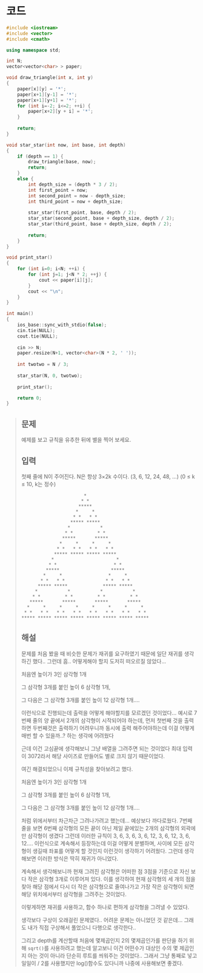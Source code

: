 # 코드

```c++
#include <iostream>
#include <vector>
#include <cmath>

using namespace std;

int N;
vector<vector<char> > paper;

void draw_triangle(int x, int y)
{
    paper[x][y] = '*';
    paper[x+1][y-1] = '*';
    paper[x+1][y+1] = '*';
    for (int i=-2; i<=2; ++i) {
        paper[x+2][y + i] = '*';
    }
    
    return;
}

void star_star(int now, int base, int depth)
{
    if (depth == 1) {
        draw_triangle(base, now);
        return;
    }
    else {
        int depth_size = (depth * 3 / 2);
        int first_point = now;
        int second_point = now - depth_size;
        int third_point = now + depth_size;
        
        star_star(first_point, base, depth / 2);
        star_star(second_point, base + depth_size, depth / 2);
        star_star(third_point, base + depth_size, depth / 2);
        
        return;
    }
}

void print_star()
{
    for (int i=0; i<N; ++i) {
        for (int j=1; j<N * 2; ++j) {
            cout << paper[i][j];
        }
        cout << "\n";
    }
}

int main()
{
    ios_base::sync_with_stdio(false);
    cin.tie(NULL);
    cout.tie(NULL);
    
    cin >> N;
    paper.resize(N+1, vector<char>(N * 2, ' '));
    
    int twotwo = N / 3;
    
    star_star(N, 0, twotwo);
    
    print_star();

    return 0;
}

```



> ## 문제
>
> 예제를 보고 규칙을 유추한 뒤에 별을 찍어 보세요.
>
> ## 입력
>
> 첫째 줄에 N이 주어진다. N은 항상 3×2k 수이다. (3, 6, 12, 24, 48, ...) (0 ≤ k ≤ 10, k는 정수)
>
> ```
>                        *                        
>                       * *                       
>                      *****                      
>                     *     *                     
>                    * *   * *                    
>                   ***** *****                   
>                  *           *                  
>                 * *         * *                 
>                *****       *****                
>               *     *     *     *               
>              * *   * *   * *   * *              
>             ***** ***** ***** *****             
>            *                       *            
>           * *                     * *           
>          *****                   *****          
>         *     *                 *     *         
>        * *   * *               * *   * *        
>       ***** *****             ***** *****       
>      *           *           *           *      
>     * *         * *         * *         * *     
>    *****       *****       *****       *****    
>   *     *     *     *     *     *     *     *   
>  * *   * *   * *   * *   * *   * *   * *   * *  
> ***** ***** ***** ***** ***** ***** ***** *****
> ```
>
> ## 해설
>
> 문제를 처음 봤을 때 비슷한 문제가 재귀를 요구하였기 때문에 일단 재귀를 생각하긴 했다.. 그런데 흠.. 어떻게해야 할지 도저히 떠오르질 않았다...
>
> 처음엔 높이가 3인 삼각형 1개 
>
> 그 삼각형 3개를 붙인 높이 6 삼각형 1개, 
>
> 그 다음은 그 삼각형 3개를 붙인 높이 12 삼각형 1개....
>
> 이런식으로 진행되는데 출력을 어떻게 해야할지를 모르겠던 것이었다... 예시로 7번째 줄의 양 끝에서 2개의 삼각형이 시작되어야 하는데, 먼저 첫번째 것을 출력하면 두번째것은 출력하기 어려우니까 동시에 출력 해주어야하는데 이걸 어떻게 매번 할 수 있을까..? 하는 생각에 어려웠다
>
> 근데 이건 고심끝에 생각해보니 그냥 배열을 그려주면 되는 것이었다 최대 입력이 3072라서 해당 사이즈로 만들어도 별로 크지 않기 때문이었다.
>
> 여긴 해결되었으니 이제 규칙성을 찾아보려고 했다.
>
> 처음엔 높이가 3인 삼각형 1개 
>
> 그 삼각형 3개를 붙인 높이 6 삼각형 1개, 
>
> 그 다음은 그 삼각형 3개를 붙인 높이 12 삼각형 1개....
>
> 처럼 위에서부터 차근차근 그려나가려고 했는데... 예상보다 까다로웠다. 7번째 줄을 보면 6번째 삼각형의 모든 끝이 아닌 제일 끝에있는 2개의 삼각형의 외곽에만 삼각형이 생겼다 그런데 이러한 규칙이 3, 6, 3, 6, 3, 6, 12, 3, 6, 12, 3, 6, 12.... 이런식으로 계속해서 등장하는데 이걸 어떻게 분별하며, 사이에 모든 삼각형이 생길때 좌표를 어떻게 할 것인지 이런것이 생각하기 어려웠다. 그런데 생각해보면 이러한 방식은 딱히 재귀가 아니었다.
>
> 계속해서 생각해보니까 현재 그려진 삼각형은 어떠한 점 3점을 기준으로 자신 보다 작은 삼각형 3개로 이루어져 있다. 이를 생각하여 현재 삼각형의 세 개의 점을 찾아 해당 점에서 다시 더 작은 삼각형으로 줄여나가고 가장 작은 삼각형이 되면 해당 위치에서부터 삼각형을 그려주는 것이었다.
>
> 이렇게하면 재귀를 사용하고, 함수 하나로 편하게 삼각형을 그려낼 수 있었다.
>
> 생각보다 구상이 오래걸린 문제였다.. 어려운 문제는 아니었던 것 같은데... 그래도 내가 직접 구상해서 풀었으니 다행으로 생각한다..
>
> 그리고 depth를 계산할때 처음에 몇제곱인지 2의 몇제곱인가를 판단을 하기 위해 `sqrt()`를 사용하려고 했는데 알고보니 이건 어떤수가 대상인 수의 몇 제곱인지 아는 것이 아니라 단순히 루트를 씌워주는 것이었다.. 그래서 그냥 통째로 넣고 일일이 / 2를 사용했지만 log()함수도 있다니까 나중에 사용해보면 좋겠다.

